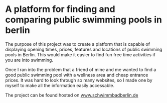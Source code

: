 # A platform for finding and comparing public swimming pools in berlin

The purpose of this project was to create a platform that is capable of displaying opening times, prices, features and locations of public swimming pools in Berlin. This would make it easier to find fun free time activities if you are into swimming.

Once I ran into the problem that a friend of mine and me wanted to find a good public swimming pool with a wellness area and cheap entrance prices. It was hard to look through so many websites, so I made one by myself to make all the information easily accessable.

The project can be found hosted on <a href="https://www.schwimmbadberlin.de/">www.schwimmbadberlin.de<a>
